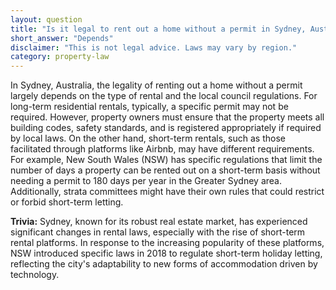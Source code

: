 ```yaml
---
layout: question
title: "Is it legal to rent out a home without a permit in Sydney, Australia?"
short_answer: "Depends"
disclaimer: "This is not legal advice. Laws may vary by region."
category: property-law
---
```

In Sydney, Australia, the legality of renting out a home without a permit largely depends on the type of rental and the local council regulations. For long-term residential rentals, typically, a specific permit may not be required. However, property owners must ensure that the property meets all building codes, safety standards, and is registered appropriately if required by local laws. On the other hand, short-term rentals, such as those facilitated through platforms like Airbnb, may have different requirements. For example, New South Wales (NSW) has specific regulations that limit the number of days a property can be rented out on a short-term basis without needing a permit to 180 days per year in the Greater Sydney area. Additionally, strata committees might have their own rules that could restrict or forbid short-term letting.

**Trivia:** Sydney, known for its robust real estate market, has experienced significant changes in rental laws, especially with the rise of short-term rental platforms. In response to the increasing popularity of these platforms, NSW introduced specific laws in 2018 to regulate short-term holiday letting, reflecting the city's adaptability to new forms of accommodation driven by technology.
